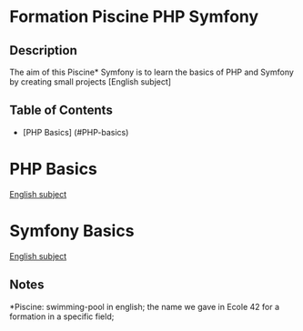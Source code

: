 # Formation Piscine PHP Symfony

## Description

The aim of this Piscine* Symfony is to learn the basics of PHP and Symfony by creating small projects
[English subject]

## Table of Contents
* [PHP Basics] (#PHP-basics)

# PHP Basics
[English subject](https://cdn.intra.42.fr/pdf/pdf/83852/en.subject.pdf)

# Symfony Basics
[English subject](https://cdn.intra.42.fr/pdf/pdf/83868/en.subject.pdf)

## Notes
*Piscine: swimming-pool in english; the name we gave in Ecole 42 for a formation in a specific field;
